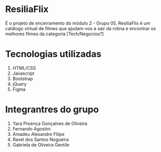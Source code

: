 # ResiliaFlix
É o projeto de encerramento do módulo 2 - Grupo 05, ResiliaFlix é um catálogo virtual de filmes que ajudam-vos a sair da rotina e encontrar os melhores filmes da categoria [Tech/Negocios?] 

# Tecnologias utilizadas 
1. HTML/CSS
2. Javascript 
3. Bootstrap 
4. jQuery
5. Figma

# Integrantres do grupo
1. Yara Proença Gonçalves de Oliveira 
2. Fernando Agostini 
3. Amadeu Alexandre Filipe
4. Ravel dos Santos Nogueira 
5. Gabriela de Oliveira Gentile 
